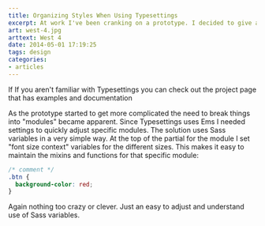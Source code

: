 ```yaml
---
title: Organizing Styles When Using Typesettings
excerpt: At work I've been cranking on a prototype. I decided to give a Typesettings a go in more of a production setting that required designing in the browser. Overall the experience has been pretty good.
art: west-4.jpg
arttext: West 4
date: 2014-05-01 17:19:25
tags: design
categories:
- articles
---
```


<span class=dropcap>I</span>f If you aren't familiar with Typesettings you can check out the project page that has examples and documentation

As the prototype started to get more complicated the need to break things into "modules" became apparent. Since Typesettings uses Ems I needed settings to quickly adjust specific modules. The solution uses Sass variables in a very simple way. At the top of the partial for the module I set "font size context" variables for the different sizes. This makes it easy to maintain the mixins and functions for that specific module:


```css
/* comment */
.btn {
  background-color: red;
}
```

Again nothing too crazy or clever. Just an easy to adjust and understand use of Sass variables.